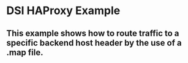 # DSI HAProxy Example

## This example shows how to route traffic to a specific backend host header by the use of a .map file.
